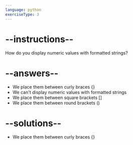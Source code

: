 ```yaml
---
language: python
exerciseType: 3
---
```


# --instructions--

How do you display numeric values with formatted strings?

# --answers--

- We place them between curly braces {}
- We can't display numeric values with formatted strings
- We place them between square brackets []
- We place them between round brackets ()

# --solutions--

- We place them between curly braces {}
